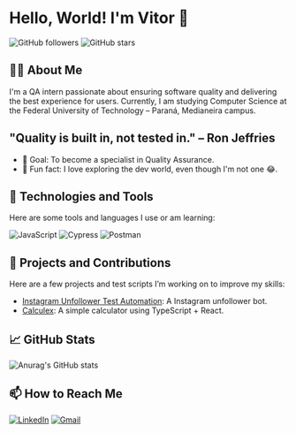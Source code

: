 # Hello, World! I'm Vitor 👋

<!-- Links for social media and/or GitHub stats can go here -->
![GitHub followers](https://img.shields.io/github/followers/paladini-qa?style=social)
![GitHub stars](https://img.shields.io/github/stars/paladini-qa?style=social)

## 👨‍💻 About Me
I'm a QA intern passionate about ensuring software quality and delivering the best experience for users. Currently, I am studying Computer Science at the Federal University of Technology – Paraná, Medianeira campus.

## "Quality is built in, not tested in." – Ron Jeffries

- 🎯 Goal: To become a specialist in Quality Assurance.
- 📘 Fun fact: I love exploring the dev world, even though I'm not one 😂.

## 🚀 Technologies and Tools
Here are some tools and languages I use or am learning:

![JavaScript](https://img.shields.io/badge/-JavaScript-333333?style=flat&logo=javascript)
![Cypress](https://img.shields.io/badge/-Cypress-333333?style=flat&logo=cypress)
![Postman](https://img.shields.io/badge/-Postman-333333?style=flat&logo=postman)

## 📂 Projects and Contributions
Here are a few projects and test scripts I’m working on to improve my skills:

- [Instagram Unfollower Test Automation](https://github.com/paladini-qa/instagram-unfollow-cypress): A Instagram unfollower bot.
- [Calculex](https://github.com/paladini-qa/calculex): A simple calculator using TypeScript + React.

## 📈 GitHub Stats
![Anurag's GitHub stats](https://github-readme-stats.vercel.app/api?username=paladini-qa&show_icons=true&theme=radical)

## 📫 How to Reach Me
[![LinkedIn](https://img.shields.io/badge/-LinkedIn-0077B5?style=flat&logo=LinkedIn&logoColor=white)](https://www.linkedin.com/in/paladini-qa)
[![Gmail](https://img.shields.io/badge/-Gmail-D14836?style=flat&logo=Gmail&logoColor=white)](mailto:paladini.qa@gmail.com)
